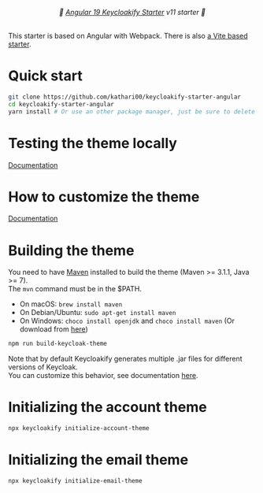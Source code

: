 <p align="center">
    <i>🚀 <a href="https://keycloakify.dev">Angular 19 Keycloakify Starter</a> v11 starter 🚀</i>
    <br/>
    <br/>
</p>

This starter is based on Angular with Webpack. There is also [a Vite based starter](https://github.com/keycloakify/keycloakify-starter-angular-vite).

# Quick start

```bash
git clone https://github.com/kathari00/keycloakify-starter-angular
cd keycloakify-starter-angular
yarn install # Or use an other package manager, just be sure to delete the yarn.lock if you use another package manager.
```

# Testing the theme locally

[Documentation](https://docs.keycloakify.dev/testing-your-theme)

# How to customize the theme

[Documentation](https://docs.keycloakify.dev/customization-strategies)

# Building the theme

You need to have [Maven](https://maven.apache.org/) installed to build the theme (Maven >= 3.1.1, Java >= 7).  
The `mvn` command must be in the $PATH.

-   On macOS: `brew install maven`
-   On Debian/Ubuntu: `sudo apt-get install maven`
-   On Windows: `choco install openjdk` and `choco install maven` (Or download from [here](https://maven.apache.org/download.cgi))

```bash
npm run build-keycloak-theme
```

Note that by default Keycloakify generates multiple .jar files for different versions of Keycloak.  
You can customize this behavior, see documentation [here](https://docs.keycloakify.dev/targeting-specific-keycloak-versions).

# Initializing the account theme

```bash
npx keycloakify initialize-account-theme
```

# Initializing the email theme

```bash
npx keycloakify initialize-email-theme
```
